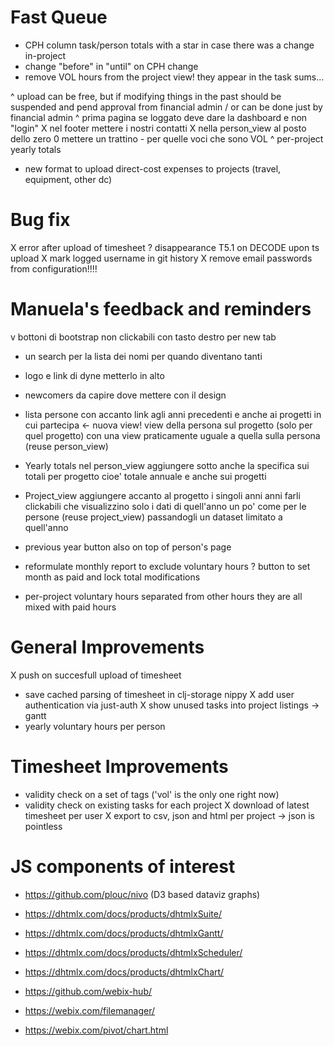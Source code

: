 # Fast Queue

- CPH column task/person totals with a star in case there was a change in-project
- change "before" in "until" on CPH change
- remove VOL hours from the project view! they appear in the task sums...


^ upload can be free, but if modifying things in the past should be suspended
  and pend approval from financial admin / or can be done just by financial admin
^ prima pagina se loggato deve dare la dashboard e non "login"
X nel footer mettere i nostri contatti
X nella person_view al posto dello zero 0 mettere un trattino -
  per quelle voci che sono VOL
^ per-project yearly totals
- new format to upload direct-cost expenses to projects
  (travel, equipment, other dc)

# Bug fix

X error after upload of timesheet
? disappearance T5.1 on DECODE upon ts upload
X mark logged username in git history
X remove email passwords from configuration!!!!

# Manuela's feedback and reminders

v bottoni di bootstrap non clickabili con tasto destro per new tab
- un search per la lista dei nomi per quando diventano tanti
- logo e link di dyne metterlo in alto
- newcomers da capire dove mettere con il design
- lista persone con accanto link agli anni precedenti
  e anche ai progetti in cui partecipa <- nuova view!
	  view della persona sul progetto (solo per quel progetto)
	  con una view praticamente uguale a quella sulla persona
		(reuse person_view)
- Yearly totals nel person_view
  aggiungere sotto anche la specifica sui totali per progetto
  cioe' totale annuale e anche sui progetti
- Project_view
  aggiungere accanto al progetto i singoli anni
  anni farli clickabili che visualizzino solo i dati di quell'anno
  un po' come per le persone (reuse project_view) passandogli un
  dataset limitato a quell'anno



- previous year button also on top of person's page
- reformulate monthly report to exclude voluntary hours
? button to set month as paid and lock total modifications
- per-project voluntary hours separated from other hours
  they are all mixed with paid hours



# General Improvements

X push on succesfull upload of timesheet
- save cached parsing of timesheet in clj-storage nippy
X add user authentication via just-auth
X show unused tasks into project listings -> gantt
- yearly voluntary hours per person

# Timesheet Improvements

- validity check on a set of tags ('vol' is the only one right now)
- validity check on existing tasks for each project
X download of latest timesheet per user
X export to csv, json and html per project -> json is pointless


# JS components of interest

- https://github.com/plouc/nivo (D3 based dataviz graphs)

- https://dhtmlx.com/docs/products/dhtmlxSuite/

- https://dhtmlx.com/docs/products/dhtmlxGantt/

- https://dhtmlx.com/docs/products/dhtmlxScheduler/

- https://dhtmlx.com/docs/products/dhtmlxChart/

- https://github.com/webix-hub/

- https://webix.com/filemanager/

- https://webix.com/pivot/chart.html

